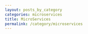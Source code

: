```yaml
---
layout: posts_by_category
categories: microservices
title: MicroServices
permalink: /category/microservices
---
```

